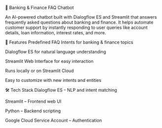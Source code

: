 💬 Banking & Finance FAQ Chatbot

An AI-powered chatbot built with Dialogflow ES and Streamlit that answers frequently asked questions about banking and finance.
It helps automate customer support by instantly responding to user queries like account details, loan information, interest rates, and more.

🚀 Features
Predefined FAQ Intents for banking & finance topics

Dialogflow ES for natural language understanding

Streamlit Web Interface for easy interaction

Runs locally or on Streamlit Cloud

Easy to customize with new intents and entities

🛠 Tech Stack
Dialogflow ES – NLP and intent matching

Streamlit – Frontend web UI

Python – Backend scripting

Google Cloud Service Account – Authentication
